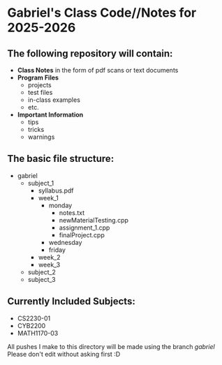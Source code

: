 # Gabriel's Class Code//Notes for 2025-2026

## The following repository will contain:
- **Class Notes** in the form of pdf scans or text documents
- **Program Files**
  - projects
  - test files
  - in-class examples
  - etc.
- **Important Information**
  - tips
  - tricks
  - warnings

## The basic file structure:
- gabriel
  - subject_1
    - syllabus.pdf
    - week_1
      - monday
        - notes.txt
        - newMaterialTesting.cpp
        - assignment_1.cpp
        - finalProject.cpp
      - wednesday
      - friday
    - week_2
    - week_3
  - subject_2
  - subject_3

## Currently Included Subjects:
- CS2230-01
- CYB2200
- MATH1170-03

All pushes I make to this directory will be made using the branch *gabriel*
Please don't edit without asking first :D